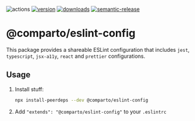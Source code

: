![actions][actions-badge]
[![version][version-badge]][package] [![downloads][downloads-badge]][npmtrends]
[![semantic-release][semantic-release-badge]][semantic-release]


# @comparto/eslint-config

This package provides a shareable ESLint configuration that includes `jest`, `typescript`, `jsx-a11y`, `react` and `prettier` configurations.

## Usage

1. Install stuff:

    ```sh
    npx install-peerdeps --dev @comparto/eslint-config
    ```

1. Add `"extends": "@comparto/eslint-config"` to your `.eslintrc`

[actions-badge]: https://img.shields.io/github/workflow/status/comparto/eslint-config/Release?label=actions&logo=github-actions&style=flat-square
[version-badge]: https://img.shields.io/npm/v/@comparto/eslint-config.svg?logo=npm&style=flat-square
[package]: https://www.npmjs.com/package/@comparto/eslint-config
[downloads-badge]: https://img.shields.io/npm/dm/@comparto/eslint-config.svg?logo=npm&style=flat-square
[npmtrends]: http://www.npmtrends.com/@comparto/eslint-config
[semantic-release]: https://github.com/semantic-release/semantic-release
[semantic-release-badge]: https://img.shields.io/badge/%20%20%F0%9F%93%A6%F0%9F%9A%80-semantic--release-e10079.svg?&style=flat-square